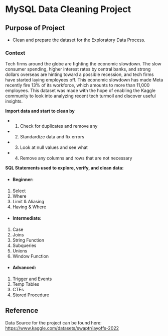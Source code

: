 # MySQL Data Cleaning Project

## Purpose of Project 
- Clean and prepare the dataset for the Exploratory Data Process. 

### Context

Tech firms around the globe are fighting the economic slowdown. The slow consumer spending, higher interest rates by central banks, and strong dollars overseas are hinting toward a possible recession, and tech firms have started laying employees off. This economic slowdown has made Meta recently fire 13% of its workforce, which amounts to more than 11,000 employees. This dataset was made with the hope of enabling the Kaggle community to look into analyzing recent tech turmoil and discover useful insights.

**Import data and start to clean by**

- 1. Check for duplicates and remove any
- 2. Standardize data and fix errors
- 3. Look at null values and see what 
- 4. Remove any columns and rows that are not necessary


**SQL Statements used to explore, verify, and clean data:**

- #### Beginner:
1) Select 
2) Where 
3) Limit & Aliasing 
4) Having & Where  

- #### Intermediate:  
1) Case 
2) Joins
3) String Function
4) Subqueries
5) Unions
6) Window Function

- #### Advanced:
1) Trigger and Events
2) Temp Tables
3) CTEs
4) Stored Procedure 

## Reference 
Data Source for the project can be found here: https://www.kaggle.com/datasets/swaptr/layoffs-2022
